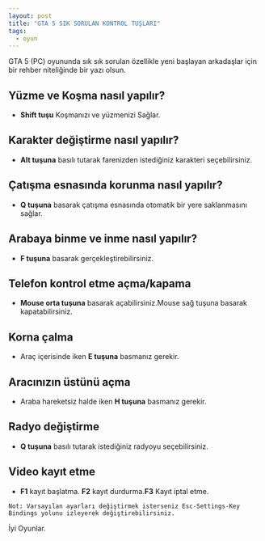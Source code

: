 ```yaml
---
layout: post
title: "GTA 5 SIK SORULAN KONTROL TUŞLARI"
tags:
  - oyun
---
```


GTA 5 (PC) oyununda sık sık sorulan özellikle yeni başlayan arkadaşlar için bir rehber niteliğinde bir yazı olsun.

## Yüzme ve Koşma nasıl yapılır?

- **Shift tuşu** Koşmanızı ve yüzmenizi Sağlar.

## Karakter değiştirme nasıl yapılır?

- **Alt tuşuna** basılı tutarak farenizden istediğiniz karakteri seçebilirsiniz.

## Çatışma esnasında korunma nasıl yapılır?

- **Q tuşuna** basarak çatışma esnasında otomatik bir yere saklanmasını sağlar.

## Arabaya binme ve inme nasıl yapılır?

- **F tuşuna** basarak gerçekleştirebilirsiniz.

## Telefon kontrol etme açma/kapama

- **Mouse orta tuşuna** basarak açabilirsiniz.Mouse sağ tuşuna basarak kapatabilirsiniz.

## Korna çalma

- Araç içerisinde iken **E tuşuna** basmanız gerekir.

## Aracınızın üstünü açma

- Araba hareketsiz halde iken **H tuşuna** basmanız gerekir.

## Radyo değiştirme

- **Q tuşuna** basılı tutarak istediğiniz radyoyu seçebilirsiniz.

## Video kayıt etme

- **F1** kayıt başlatma. **F2** kayıt durdurma.**F3** Kayıt iptal etme.


```
Not: Varsayılan ayarları değiştirmek isterseniz Esc-Settings-Key Bindings yolunu izleyerek değiştirebilirsiniz.
```

İyi Oyunlar.